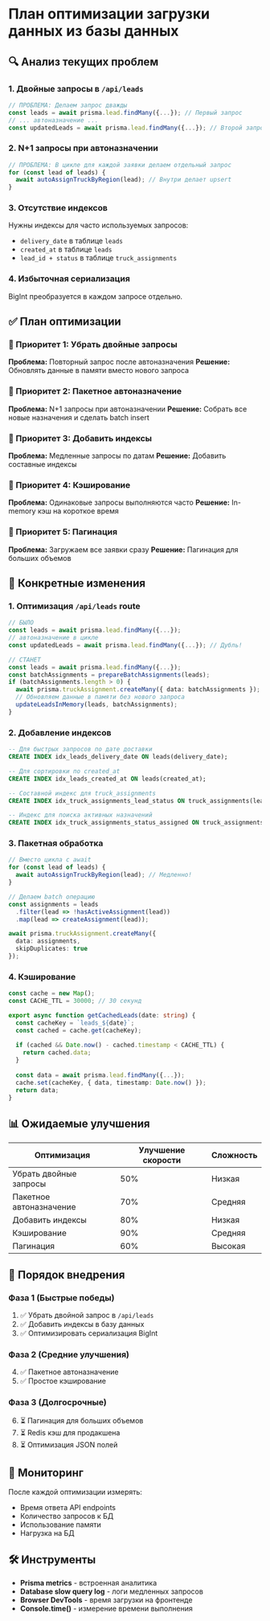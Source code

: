 # План оптимизации загрузки данных из базы данных

## 🔍 Анализ текущих проблем

### 1. **Двойные запросы в `/api/leads`**
```typescript
// ПРОБЛЕМА: Делаем запрос дважды
const leads = await prisma.lead.findMany({...}); // Первый запрос
// ... автоназначение ...
const updatedLeads = await prisma.lead.findMany({...}); // Второй запрос - то же самое!
```

### 2. **N+1 запросы при автоназначении**
```typescript
// ПРОБЛЕМА: В цикле для каждой заявки делаем отдельный запрос
for (const lead of leads) {
  await autoAssignTruckByRegion(lead); // Внутри делает upsert
}
```

### 3. **Отсутствие индексов**
Нужны индексы для часто используемых запросов:
- `delivery_date` в таблице `leads`
- `created_at` в таблице `leads`
- `lead_id + status` в таблице `truck_assignments`

### 4. **Избыточная сериализация**
BigInt преобразуется в каждом запросе отдельно.

## ✅ План оптимизации

### 🚀 Приоритет 1: Убрать двойные запросы

**Проблема:** Повторный запрос после автоназначения
**Решение:** Обновлять данные в памяти вместо нового запроса

### 🚀 Приоритет 2: Пакетное автоназначение

**Проблема:** N+1 запросы при автоназначении
**Решение:** Собрать все новые назначения и сделать batch insert

### 🚀 Приоритет 3: Добавить индексы

**Проблема:** Медленные запросы по датам
**Решение:** Добавить составные индексы

### 🚀 Приоритет 4: Кэширование

**Проблема:** Одинаковые запросы выполняются часто
**Решение:** In-memory кэш на короткое время

### 🚀 Приоритет 5: Пагинация

**Проблема:** Загружаем все заявки сразу
**Решение:** Пагинация для больших объемов

## 🔧 Конкретные изменения

### 1. Оптимизация `/api/leads` route
```typescript
// БЫЛО
const leads = await prisma.lead.findMany({...});
// автоназначение в цикле
const updatedLeads = await prisma.lead.findMany({...}); // Дубль!

// СТАНЕТ
const leads = await prisma.lead.findMany({...});
const batchAssignments = prepareBatchAssignments(leads);
if (batchAssignments.length > 0) {
  await prisma.truckAssignment.createMany({ data: batchAssignments });
  // Обновляем данные в памяти без нового запроса
  updateLeadsInMemory(leads, batchAssignments);
}
```

### 2. Добавление индексов
```sql
-- Для быстрых запросов по дате доставки
CREATE INDEX idx_leads_delivery_date ON leads(delivery_date);

-- Для сортировки по created_at
CREATE INDEX idx_leads_created_at ON leads(created_at);

-- Составной индекс для truck_assignments
CREATE INDEX idx_truck_assignments_lead_status ON truck_assignments(lead_id, status);

-- Индекс для поиска активных назначений
CREATE INDEX idx_truck_assignments_status_assigned ON truck_assignments(status, assigned_at);
```

### 3. Пакетная обработка
```typescript
// Вместо цикла с await
for (const lead of leads) {
  await autoAssignTruckByRegion(lead); // Медленно!
}

// Делаем batch операцию
const assignments = leads
  .filter(lead => !hasActiveAssignment(lead))
  .map(lead => createAssignment(lead));

await prisma.truckAssignment.createMany({
  data: assignments,
  skipDuplicates: true
});
```

### 4. Кэширование
```typescript
const cache = new Map();
const CACHE_TTL = 30000; // 30 секунд

export async function getCachedLeads(date: string) {
  const cacheKey = `leads_${date}`;
  const cached = cache.get(cacheKey);
  
  if (cached && Date.now() - cached.timestamp < CACHE_TTL) {
    return cached.data;
  }
  
  const data = await prisma.lead.findMany({...});
  cache.set(cacheKey, { data, timestamp: Date.now() });
  return data;
}
```

## 📊 Ожидаемые улучшения

| Оптимизация | Улучшение скорости | Сложность |
|-------------|-------------------|-----------|
| Убрать двойные запросы | 50% | Низкая |
| Пакетное автоназначение | 70% | Средняя |
| Добавить индексы | 80% | Низкая |
| Кэширование | 90% | Средняя |
| Пагинация | 60% | Высокая |

## 🎯 Порядок внедрения

### Фаза 1 (Быстрые победы)
1. ✅ Убрать двойной запрос в `/api/leads`
2. ✅ Добавить индексы в базу данных
3. ✅ Оптимизировать сериализация BigInt

### Фаза 2 (Средние улучшения)  
4. ✅ Пакетное автоназначение
5. ✅ Простое кэширование

### Фаза 3 (Долгосрочные)
6. ⏳ Пагинация для больших объемов
7. ⏳ Redis кэш для продакшена
8. ⏳ Оптимизация JSON полей

## 🔬 Мониторинг

После каждой оптимизации измерять:
- Время ответа API endpoints
- Количество запросов к БД
- Использование памяти
- Нагрузка на БД

## 🛠️ Инструменты

- **Prisma metrics** - встроенная аналитика
- **Database slow query log** - логи медленных запросов  
- **Browser DevTools** - время загрузки на фронтенде
- **Console.time()** - измерение времени выполнения 